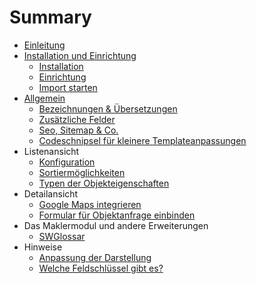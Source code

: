 # Summary

* [Einleitung](README.md)
* [Installation und Einrichtung](installation_und_einrichtung.md)
   * [Installation](installation.md)
   * [Einrichtung](einrichtung.md)
   * [Import starten](import-starten.md)
* [Allgemein](allgemeinmd.md)
   * [Bezeichnungen & Übersetzungen](bezeichnungen_&_ubersetzungen.md)
   * [Zusätzliche Felder](zusatzliche_felder.md)
   * [Seo, Sitemap & Co.](seo,_sitemap_&_co.md)
   * [Codeschnipsel für kleinere Templateanpassungen](codeschnipsel_fur_kleinere_templateanpassungen.md)
* Listenansicht
   * [Konfiguration](konfiguration.md)
   * [Sortiermöglichkeiten](sortiermoglichkeiten.md)
   * [Typen der Objekteigenschaften](typen_der_objekteigenschaften.md)
* Detailansicht
   * [Google Maps integrieren](google_maps_integrieren.md)
   * [Formular für Objektanfrage einbinden](formular_fur_objektanfrage_einbinden.md)
* Das Maklermodul und andere Erweiterungen
   * [SWGlossar](swglossar.md)
* Hinweise
   * [Anpassung der Darstellung](anpassung_der_darstellung.md)
   * [Welche Feldschlüssel gibt es?](welche_feldschlussel_gibt_es.md)

